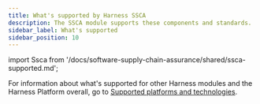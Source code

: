 ```yaml
---
title: What's supported by Harness SSCA
description: The SSCA module supports these components and standards.
sidebar_label: What's supported
sidebar_position: 10
---
```



import Ssca from '/docs/software-supply-chain-assurance/shared/ssca-supported.md';


For information about what's supported for other Harness modules and the Harness Platform overall, go to [Supported platforms and technologies](/docs/platform/platform-whats-supported.md).

<Ssca />
